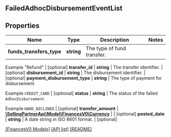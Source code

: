 ## FailedAdhocDisbursementEventList

## Properties

Name | Type | Description | Notes
------------ | ------------- | ------------- | -------------
**funds_transfers_type** | **string** | The type of fund transfer. 

Example \"Refund\" | [optional]
**transfer_id** | **string** | The transfer identifier. | [optional]
**disbursement_id** | **string** | The disbursement identifier. | [optional]
**payment_disbursement_type** | **string** | The type of payment for disbursement. 

Example `CREDIT_CARD` | [optional]
**status** | **string** | The status of the failed `AdhocDisbursement`. 

Example `HARD_DECLINED` | [optional]
**transfer_amount** | [**\SellingPartnerApi\Model\FinancesV0\Currency**](Currency.md) |  | [optional]
**posted_date** | **string** | A date string in ISO 8601 format. | [optional]

[[FinancesV0 Models]](../) [[API list]](../../Api) [[README]](../../../README.md)
